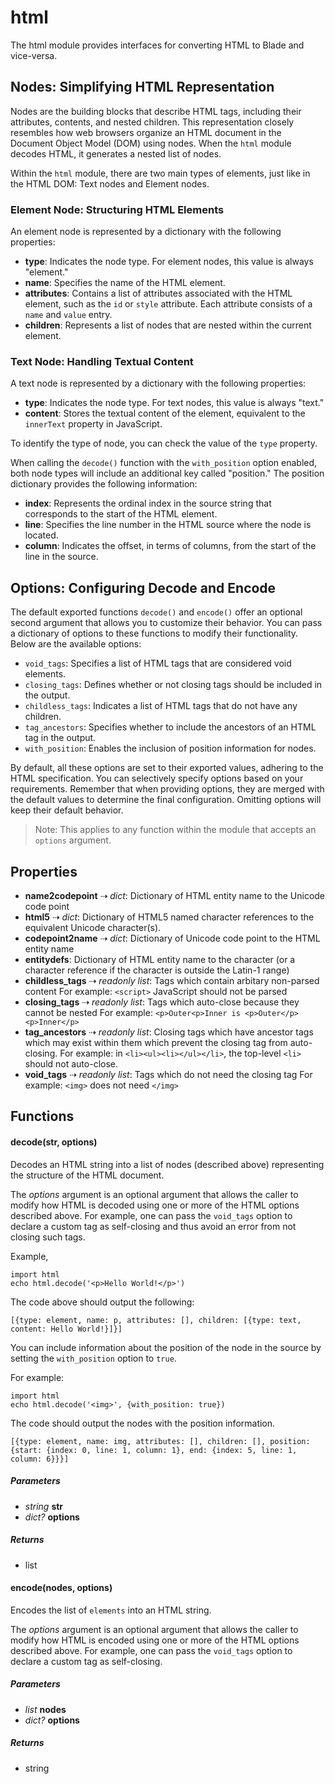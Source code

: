 # html

The html module provides interfaces for converting HTML to Blade and vice-versa.

## Nodes: Simplifying HTML Representation

Nodes are the building blocks that describe HTML tags, including their attributes, contents, and nested children. This representation closely resembles how web browsers organize an HTML document in the Document Object Model (DOM) using nodes. When the `html` module decodes HTML, it generates a nested list of nodes.

Within the `html` module, there are two main types of elements, just like in the HTML DOM: Text nodes and Element nodes.

### Element Node: Structuring HTML Elements

An element node is represented by a dictionary with the following properties:

- **type**: Indicates the node type. For element nodes, this value is always "element."
- **name**: Specifies the name of the HTML element.
- **attributes**: Contains a list of attributes associated with the HTML element, such as the `id` or `style` attribute. Each attribute consists of a `name` and `value` entry.
- **children**: Represents a list of nodes that are nested within the current element.

### Text Node: Handling Textual Content

A text node is represented by a dictionary with the following properties:

- **type**: Indicates the node type. For text nodes, this value is always "text."
- **content**: Stores the textual content of the element, equivalent to the `innerText` property in JavaScript.

To identify the type of node, you can check the value of the `type` property.

When calling the `decode()` function with the `with_position` option enabled, both node types will include an additional key called "position." The position dictionary provides the following information:

- **index**: Represents the ordinal index in the source string that corresponds to the start of the HTML element.
- **line**: Specifies the line number in the HTML source where the node is located.
- **column**: Indicates the offset, in terms of columns, from the start of the line in the source.

## Options: Configuring Decode and Encode

The default exported functions `decode()` and `encode()` offer an optional second argument that allows you to customize their behavior. You can pass a dictionary of options to these functions to modify their functionality. Below are the available options:

- `void_tags`: Specifies a list of HTML tags that are considered void elements.
- `closing_tags`: Defines whether or not closing tags should be included in the output.
- `childless_tags`: Indicates a list of HTML tags that do not have any children.
- `tag_ancestors`: Specifies whether to include the ancestors of an HTML tag in the output.
- `with_position`: Enables the inclusion of position information for nodes.

By default, all these options are set to their exported values, adhering to the HTML specification. You can selectively specify options based on your requirements. Remember that when providing options, they are merged with the default values to determine the final configuration. Omitting options will keep their default behavior.

> Note: This applies to any function within the module that accepts an `options` argument.

## Properties

- **name2codepoint** &#8674; _dict_: Dictionary of HTML entity name to the Unicode code point
- **html5** &#8674; _dict_: Dictionary of HTML5 named character references to the equivalent Unicode character(s).
- **codepoint2name** &#8674; _dict_: Dictionary of Unicode code point to the HTML entity name
- **entitydefs**: Dictionary of HTML entity name to the character
(or a character reference if the character is outside the Latin-1 range)
- **childless\_tags** &#8674; _readonly_ _list_: Tags which contain arbitary non-parsed content
For example: `<script>` JavaScript should not be parsed
- **closing\_tags** &#8674; _readonly_ _list_: Tags which auto-close because they cannot be nested
For example: `<p>Outer<p>Inner is <p>Outer</p><p>Inner</p>`
- **tag\_ancestors** &#8674; _readonly_ _list_: Closing tags which have ancestor tags which may exist within
them which prevent the closing tag from auto-closing.
For example: in `<li><ul><li></ul></li>`, the top-level `<li>`
should not auto-close.
- **void\_tags** &#8674; _readonly_ _list_: Tags which do not need the closing tag
For example: `<img>` does not need `</img>`

## Functions

#### decode(str, options)

Decodes an HTML string into a list of nodes (described above) 
representing the structure of the HTML document.

The _options_ argument is an optional argument that allows the caller 
to modify how HTML is decoded using one or more of the HTML options 
described above. For example, one can pass the `void_tags` option to 
declare a custom tag as self-closing and thus avoid an error from not 
closing such tags.

Example,

```blade
import html
echo html.decode('<p>Hello World!</p>')
```

The code above should output the following:

```
[{type: element, name: p, attributes: [], children: [{type: text, content: Hello World!}]}]
```

You can include information about the position of the node in the source by setting the 
`with_position` option to `true`.

For example:

```blade
import html
echo html.decode('<img>', {with_position: true})
```

The code should output the nodes with the position information.

```
[{type: element, name: img, attributes: [], children: [], position: {start: {index: 0, line: 1, column: 1}, end: {index: 5, line: 1, column: 6}}}]
```
##### Parameters

- _string_ **str**
- _dict?_ **options**

##### Returns

- list



#### encode(nodes, options)

Encodes the list of `elements` into an HTML string.

The _options_ argument is an optional argument that allows the caller 
to modify how HTML is encoded using one or more of the HTML options 
described above. For example, one can pass the `void_tags` option to 
declare a custom tag as self-closing.
##### Parameters

- _list_ **nodes**
- _dict?_ **options**

##### Returns

- string



